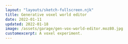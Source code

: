 ```yaml
---
layout: "layouts/sketch-fullscreen.njk"
title: Generative voxel world editor
date: 2022-01-11
updated: 2022-01-18
image: /assets/garage/gen-vox-world-editor.moz80.jpg
customexcerpt: A voxel experiment.
---
```



<div class="vh-100 stats-container editing-gui-container">
    <canvas id="c" class="w-100"></canvas>
</div>

<script defer src="{{ "/assets/garage/voxel-world-builder/main.min.js" | url }}"></script>

<style>
    .gui-container {
        display: flex;
        justify-content: space-between;
    }

    #stats {
        left: auto !important;
        right: 0 !important;
    }

    #gui {
    }

    #c {
        width: 100%;
        height: 100%;
    }

    #editing-gui {
      position: absolute;
      top: 10px;
      left: 50%;
      transform: translate(-50%, 0);
      z-index: 10
    }
</style>
